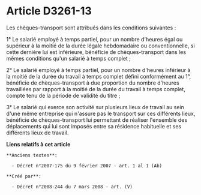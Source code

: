 # Article D3261-13

Les chèques-transport sont attribués dans les conditions suivantes :

1° Le salarié employé à temps partiel, pour un nombre d'heures égal ou supérieur à la moitié de la durée légale hebdomadaire
ou conventionnelle, si cette dernière lui est inférieure, bénéficie de chèques-transport dans les mêmes conditions qu'un
salarié à temps complet ;

2° Le salarié employé à temps partiel, pour un nombre d'heures inférieur à la moitié de la durée du travail à temps complet
défini conformément au 1°, bénéficie de chèques-transport à due proportion du nombre d'heures travaillées par rapport à la
moitié de la durée du travail à temps complet, compte tenu de la période de validité du titre ;

3° Le salarié qui exerce son activité sur plusieurs lieux de travail au sein d'une même entreprise qui n'assure pas le
transport sur ces différents lieux, bénéficie de chèques-transport lui permettant de réaliser l'ensemble des déplacements qui
lui sont imposés entre sa résidence habituelle et ses différents lieux de travail.

**Liens relatifs à cet article**

	**Anciens textes**:

	  - Décret n°2007-175 du 9 février 2007 - art. 1 al 1 (Ab)

	**Créé par**:

	  - Décret n°2008-244 du 7 mars 2008 - art. (V)
